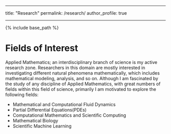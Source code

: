 
---
title: "Research"
permalink: /research/
author_profile: true

---

{% include base_path %}

Fields of Interest
======
Applied Mathematics; an interdisciplinary branch of science is my active research zone. Researchers in this domain are mostly interested in investigating different natural phenomena mathematically, which includes mathematical modeling, analysis, and so on. Although I am fascinated by the study of any discipline of Applied Mathematics, with great numbers of fields within this field of science, primarily I am motivated to explore the following fields:

- Mathematical and Computational Fluid Dynamics
- Partial Differential Equations(PDEs)
- Computational Mathematics and Scientific Computing
- Mathematical Biology
- Scientific Machine Learning
